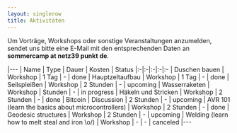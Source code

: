 ```yaml
---
layout: singlerow
title: Aktivitäten
---
```


Um Vorträge, Workshops oder sonstige Veranstaltungen anzumelden, sendet uns bitte eine E-Mail mit den entsprechenden Daten an **sommercamp at netz39 punkt de**.

|---
| Name | Type | Dauer | Kosten | Status
|:-|:-|:-|:-|:-
| Duschen bauen | Workshop | 1 Tag | - | done
| Hauptzeltaufbau | Workshop | 1 Tag | - | done
| Seilspleißen | Workshop | 2 Stunden | - | upcoming
| Wasserraketen | Workshop | Stunden | - | in progress
| Häkeln und Stricken | Workshop | 2 Stunden | - | done
| Bitcoin | Discussion | 2 Stunden | - | upcoming
| AVR 101 (learn the basics about microcontrollers) | Workshop | 2 Stunden | - | done
| Geodesic structures | Workshop | 2 Stunden | - | upcoming
| Welding (learn how to melt steal and iron \o/) | Workshop | - | - | canceled
|---
